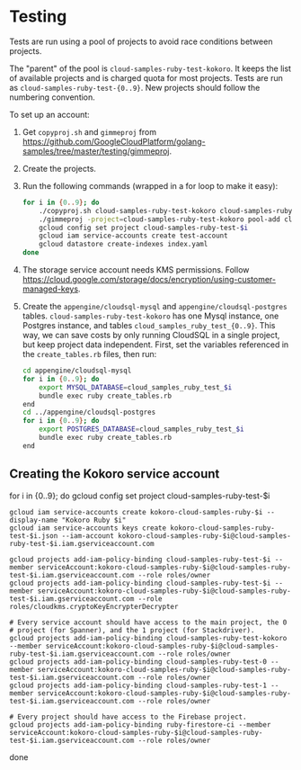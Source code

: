# Testing

Tests are run using a pool of projects to avoid race conditions between projects.

The "parent" of the pool is `cloud-samples-ruby-test-kokoro`. It keeps the list of
available projects and is charged quota for most projects. Tests are run as
`cloud-samples-ruby-test-{0..9}`. New projects should follow the numbering convention.

To set up an account:

1. Get `copyproj.sh` and `gimmeproj` from
   https://github.com/GoogleCloudPlatform/golang-samples/tree/master/testing/gimmeproj.
1. Create the projects.
1. Run the following commands (wrapped in a for loop to make it easy):
    ```bash
    for i in {0..9}; do
        ./copyproj.sh cloud-samples-ruby-test-kokoro cloud-samples-ruby-test-$i
        ./gimmeproj -project=cloud-samples-ruby-test-kokoro pool-add cloud-samples-ruby-test-$i
        gcloud config set project cloud-samples-ruby-test-$i
        gcloud iam service-accounts create test-account
        gcloud datastore create-indexes index.yaml
    done
    ```
1. The storage service account needs KMS permissions. Follow
   https://cloud.google.com/storage/docs/encryption/using-customer-managed-keys.
1. Create the `appengine/cloudsql-mysql` and `appengine/cloudsql-postgres` tables.
   `cloud-samples-ruby-test-kokoro` has one Mysql instance, one Postgres instance,
   and tables `cloud_samples_ruby_test_{0..9}`. This way, we can save costs by
   only running CloudSQL in a single project, but keep project data independent.
   First, set the variables referenced in the `create_tables.rb` files, then run:

    ```bash
    cd appengine/cloudsql-mysql
    for i in {0..9}; do
        export MYSQL_DATABASE=cloud_samples_ruby_test_$i
        bundle exec ruby create_tables.rb
    end
    cd ../appengine/cloudsql-postgres
    for i in {0..9}; do
        export POSTGRES_DATABASE=cloud_samples_ruby_test_$i
        bundle exec ruby create_tables.rb
    end
    ```

## Creating the Kokoro service account

for i in {0..9}; do
    gcloud config set project cloud-samples-ruby-test-$i

    gcloud iam service-accounts create kokoro-cloud-samples-ruby-$i --display-name "Kokoro Ruby $i"
    gcloud iam service-accounts keys create kokoro-cloud-samples-ruby-test-$i.json --iam-account kokoro-cloud-samples-ruby-$i@cloud-samples-ruby-test-$i.iam.gserviceaccount.com

    gcloud projects add-iam-policy-binding cloud-samples-ruby-test-$i --member serviceAccount:kokoro-cloud-samples-ruby-$i@cloud-samples-ruby-test-$i.iam.gserviceaccount.com --role roles/owner
    gcloud projects add-iam-policy-binding cloud-samples-ruby-test-$i --member serviceAccount:kokoro-cloud-samples-ruby-$i@cloud-samples-ruby-test-$i.iam.gserviceaccount.com --role roles/cloudkms.cryptoKeyEncrypterDecrypter

    # Every service account should have access to the main project, the 0
    # project (for Spanner), and the 1 project (for Stackdriver).
    gcloud projects add-iam-policy-binding cloud-samples-ruby-test-kokoro --member serviceAccount:kokoro-cloud-samples-ruby-$i@cloud-samples-ruby-test-$i.iam.gserviceaccount.com --role roles/owner
    gcloud projects add-iam-policy-binding cloud-samples-ruby-test-0 --member serviceAccount:kokoro-cloud-samples-ruby-$i@cloud-samples-ruby-test-$i.iam.gserviceaccount.com --role roles/owner
    gcloud projects add-iam-policy-binding cloud-samples-ruby-test-1 --member serviceAccount:kokoro-cloud-samples-ruby-$i@cloud-samples-ruby-test-$i.iam.gserviceaccount.com --role roles/owner

    # Every project should have access to the Firebase project.
    gcloud projects add-iam-policy-binding ruby-firestore-ci --member serviceAccount:kokoro-cloud-samples-ruby-$i@cloud-samples-ruby-test-$i.iam.gserviceaccount.com --role roles/owner
done